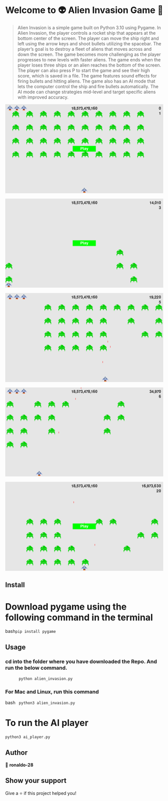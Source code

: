 <h1 align="center">Welcome to 👽 Alien Invasion Game 👋</h1>

> Alien Invasion is a simple game built on Python 3.10 using Pygame. In Alien Invasion, the player controls a rocket ship that appears at the bottom center of the screen. The player can move the ship right and left using the arrow keys and shoot bullets utilizing the spacebar. The player’s goal is to destroy a fleet of aliens that moves across and down the screen. The game becomes more challenging as the player progresses to new levels with faster aliens. The game ends when the player loses three ships or an alien reaches the bottom of the screen. The player can also press P to start the game and see their high score, which is saved in a file. The game features sound effects for firing bullets and hitting aliens. The game also has an AI mode that lets the computer control the ship and fire bullets automatically. The AI mode can change strategies mid-level and target specific aliens with improved accuracy.

![pic_0](https://github.com/ronaldo-28/alien_invasion/blob/b3180e237bad6c6f2765e1964ec14c1d9db45f1a/images/1.png)


![pic_1](https://github.com/ronaldo-28/alien_invasion/blob/dfc4580c2e5230da652567999a8ad27b4b18c1ea/images/2.png)

![pic_2](https://github.com/ronaldo-28/alien_invasion/blob/a4d30dd5f7bc3cdd79ef55cdcc7495af73491d69/images/6.png)

![pic_3](https://github.com/ronaldo-28/alien_invasion/blob/f7106c493e9f72ce647080978b74eb05f5f83c0f/images/5.png)

![pic_4](https://github.com/ronaldo-28/alien_invasion/blob/f7106c493e9f72ce647080978b74eb05f5f83c0f/images/3.png)
## Install

# Download pygame using the following command in the terminal
bash```pip install pygame```

## Usage

### cd into the folder where you have downloaded the Repo. And run the below command.
```bash
      python alien_invasion.py
```
### For Mac and Linux, run this command
bash ```
      python3 alien_invasion.py```
# To run the AI player
 ```bash 
 python3 ai_player.py
```

## Author

👤 **ronaldo-28**

## Show your support

Give a ⭐️ if this project helped you!
